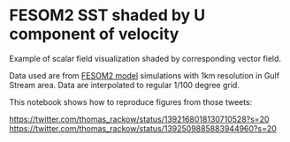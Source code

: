 # FESOM2 SST shaded by U component of velocity

Example of scalar field visualization shaded by corresponding vector field.

Data used are from [FESOM2 model](https://github.com/FESOM/fesom2) simulations with 1km resolution in Gulf Stream area. Data are interpolated to regular 1/100 degree grid.

This notebook shows how to reproduce figures from those tweets:

https://twitter.com/thomas_rackow/status/1392168018130710528?s=20
https://twitter.com/thomas_rackow/status/1392509885883944960?s=20


